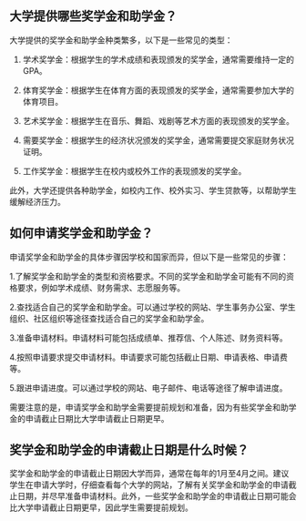 ## 大学提供哪些奖学金和助学金？
大学提供的奖学金和助学金种类繁多，以下是一些常见的类型：

1. 学术奖学金：根据学生的学术成绩和表现颁发的奖学金，通常需要维持一定的GPA。

2. 体育奖学金：根据学生在体育方面的表现颁发的奖学金，通常需要参加大学的体育项目。

3. 艺术奖学金：根据学生在音乐、舞蹈、戏剧等艺术方面的表现颁发的奖学金。

4. 需要奖学金：根据学生的经济状况颁发的奖学金，通常需要提交家庭财务状况证明。

5. 工作奖学金：根据学生在校内或校外工作的表现颁发的奖学金。

此外，大学还提供各种助学金，如校内工作、校外实习、学生贷款等，以帮助学生缓解经济压力。
## 如何申请奖学金和助学金？
申请奖学金和助学金的具体步骤因学校和国家而异，但以下是一些常见的步骤：

1.了解奖学金和助学金的类型和资格要求。不同的奖学金和助学金可能有不同的资格要求，例如学术成绩、财务需求、志愿服务等。

2.查找适合自己的奖学金和助学金。可以通过学校的网站、学生事务办公室、学生组织、社区组织等途径查找适合自己的奖学金和助学金。

3.准备申请材料。申请材料可能包括成绩单、推荐信、个人陈述、财务资料等。

4.按照申请要求提交申请材料。申请要求可能包括截止日期、申请表格、申请费等。

5.跟进申请进度。可以通过学校的网站、电子邮件、电话等途径了解申请进度。

需要注意的是，申请奖学金和助学金需要提前规划和准备，因为有些奖学金和助学金的申请截止日期比大学申请截止日期更早。
## 奖学金和助学金的申请截止日期是什么时候？
奖学金和助学金的申请截止日期因大学而异，通常在每年的1月至4月之间。建议学生在申请大学时，仔细查看每个大学的网站，了解有关奖学金和助学金的申请截止日期，并尽早准备申请材料。此外，一些奖学金和助学金的申请截止日期可能会比大学申请截止日期更早，因此学生需要提前规划。
